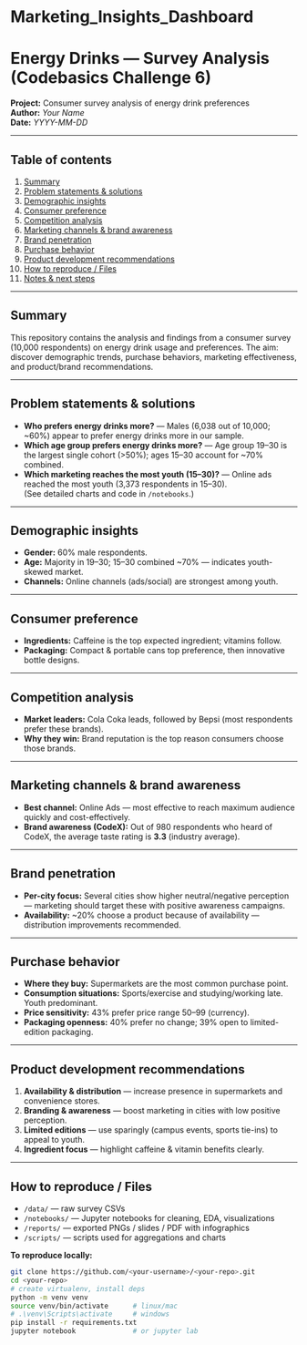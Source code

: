 # Marketing_Insights_Dashboard

# Energy Drinks — Survey Analysis (Codebasics Challenge 6)

**Project:** Consumer survey analysis of energy drink preferences  
**Author:** _Your Name_  
**Date:** _YYYY-MM-DD_

---

## Table of contents
1. [Summary](#summary)  
2. [Problem statements & solutions](#problem-statements--solutions)  
3. [Demographic insights](#demographic-insights)  
4. [Consumer preference](#consumer-preference)  
5. [Competition analysis](#competition-analysis)  
6. [Marketing channels & brand awareness](#marketing-channels--brand-awareness)  
7. [Brand penetration](#brand-penetration)  
8. [Purchase behavior](#purchase-behavior)  
9. [Product development recommendations](#product-development-recommendations)  
10. [How to reproduce / Files](#how-to-reproduce--files)  
11. [Notes & next steps](#notes--next-steps)

---

## Summary
This repository contains the analysis and findings from a consumer survey (10,000 respondents) on energy drink usage and preferences. The aim: discover demographic trends, purchase behaviors, marketing effectiveness, and product/brand recommendations.

---

## Problem statements & solutions
- **Who prefers energy drinks more?** — Males (6,038 out of 10,000; ~60%) appear to prefer energy drinks more in our sample.  
- **Which age group prefers energy drinks more?** — Age group 19–30 is the largest single cohort (>50%); ages 15–30 account for ~70% combined.  
- **Which marketing reaches the most youth (15–30)?** — Online ads reached the most youth (3,373 respondents in 15–30).  
(See detailed charts and code in `/notebooks`.)

---

## Demographic insights
- **Gender:** 60% male respondents.  
- **Age:** Majority in 19–30; 15–30 combined ~70% — indicates youth-skewed market.  
- **Channels:** Online channels (ads/social) are strongest among youth.

---

## Consumer preference
- **Ingredients:** Caffeine is the top expected ingredient; vitamins follow.  
- **Packaging:** Compact & portable cans top preference, then innovative bottle designs.

---

## Competition analysis
- **Market leaders:** Cola Coka leads, followed by Bepsi (most respondents prefer these brands).  
- **Why they win:** Brand reputation is the top reason consumers choose those brands.

---

## Marketing channels & brand awareness
- **Best channel:** Online Ads — most effective to reach maximum audience quickly and cost-effectively.  
- **Brand awareness (CodeX):** Out of 980 respondents who heard of CodeX, the average taste rating is **3.3** (industry average).

---

## Brand penetration
- **Per-city focus:** Several cities show higher neutral/negative perception — marketing should target these with positive awareness campaigns.  
- **Availability:** ~20% choose a product because of availability — distribution improvements recommended.

---

## Purchase behavior
- **Where they buy:** Supermarkets are the most common purchase point.  
- **Consumption situations:** Sports/exercise and studying/working late. Youth predominant.  
- **Price sensitivity:** 43% prefer price range 50–99 (currency).  
- **Packaging openness:** 40% prefer no change; 39% open to limited-edition packaging.

---

## Product development recommendations
1. **Availability & distribution** — increase presence in supermarkets and convenience stores.  
2. **Branding & awareness** — boost marketing in cities with low positive perception.  
3. **Limited editions** — use sparingly (campus events, sports tie-ins) to appeal to youth.  
4. **Ingredient focus** — highlight caffeine & vitamin benefits clearly.

---

## How to reproduce / Files
- `/data/` — raw survey CSVs  
- `/notebooks/` — Jupyter notebooks for cleaning, EDA, visualizations  
- `/reports/` — exported PNGs / slides / PDF with infographics  
- `/scripts/` — scripts used for aggregations and charts

**To reproduce locally:**
```bash
git clone https://github.com/<your-username>/<your-repo>.git
cd <your-repo>
# create virtualenv, install deps
python -m venv venv
source venv/bin/activate      # linux/mac
# .\venv\Scripts\activate     # windows
pip install -r requirements.txt
jupyter notebook              # or jupyter lab

